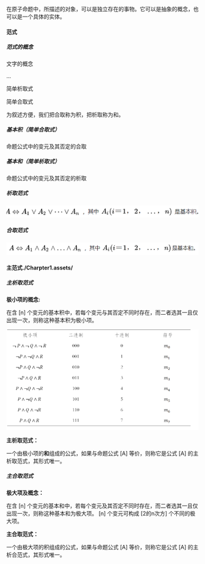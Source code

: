 在原子命题中，所描述的对象，可以是独立存在的事物。它可以是抽象的概念，也可以是一个具体的实体。

#### 范式

##### 范式的概念

文字的概念

...

简单析取式

简单合取式

为叙述方便，我们把合取称为积，把析取称为和。

##### 基本积（简单合取式）

命题公式中的变元及其否定的合取

##### 基本和（简单析取式）

命题公式中的变元及其否定的析取

##### 析取范式

![](./Charpter2.assets/命题公式中的变元及其否定的合取.png)


##### 合取范式

![](./Charpter2.assets/命题公式中的变元及其否定的析取.png)


#### 主范式./Charpter1.assets/

##### 主析取范式

**极小项的概念:**

在含 [n] 个变元的基本积中，若每个变元与其否定不同时存在，而二者选其一且仅出现一次，则称这种基本积为极小项。

![极小项](./Charpter2.assets/2022-03-07-15-08-54.png)

**主析取范式：**

一个由极小项的**和**组成的公式，如果与命题公式 [A] 等价，则称它是公式 [A] 的主析取范式，其形式唯一。

##### 主合取范式

**极大项及概念：**

在含 [n] 个变元的基本和中，若每个变元及其否定不同时存在，而二者选其一且仅出现一次，则称这种基本和为极大项。 [n] 个变元可构成 [2的n次方] 个不同的极大项。

**主合取范式：**

一个由极大项的积组成的公式，如果与命题公式 [A] 等价，则称它是公式 [A] 的主析合范式，其形式唯一。
